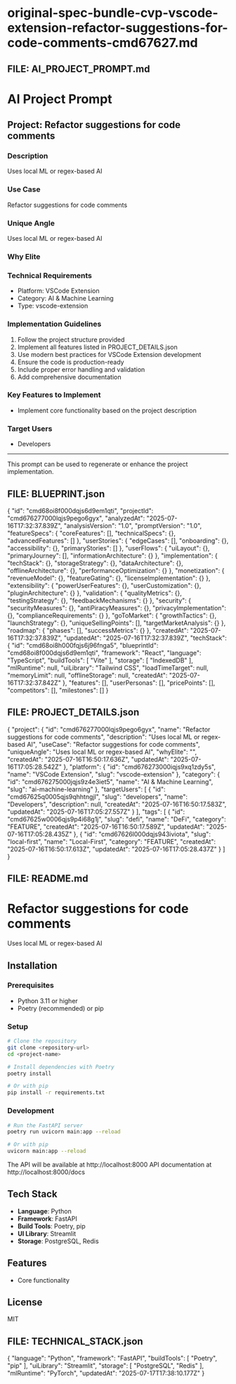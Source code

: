 # original-spec-bundle-cvp-vscode-extension-refactor-suggestions-for-code-comments-cmd67627.md

## FILE: AI_PROJECT_PROMPT.md

# AI Project Prompt

## Project: Refactor suggestions for code comments

### Description
Uses local ML or regex-based AI

### Use Case
Refactor suggestions for code comments

### Unique Angle
Uses local ML or regex-based AI

### Why Elite


### Technical Requirements
- Platform: VSCode Extension
- Category: AI & Machine Learning
- Type: vscode-extension

### Implementation Guidelines
1. Follow the project structure provided
2. Implement all features listed in PROJECT_DETAILS.json
3. Use modern best practices for VSCode Extension development
4. Ensure the code is production-ready
5. Include proper error handling and validation
6. Add comprehensive documentation

### Key Features to Implement
- Implement core functionality based on the project description

### Target Users
- Developers

---
This prompt can be used to regenerate or enhance the project implementation.

## FILE: BLUEPRINT.json

{
  "id": "cmd68oi8f000dqjs6d9em1qti",
  "projectId": "cmd676277000lqjs9pego6gyx",
  "analyzedAt": "2025-07-16T17:32:37.839Z",
  "analysisVersion": "1.0",
  "promptVersion": "1.0",
  "featureSpecs": {
    "coreFeatures": [],
    "technicalSpecs": {},
    "advancedFeatures": []
  },
  "userStories": {
    "edgeCases": [],
    "onboarding": {},
    "accessibility": {},
    "primaryStories": []
  },
  "userFlows": {
    "uiLayout": {},
    "primaryJourney": [],
    "informationArchitecture": {}
  },
  "implementation": {
    "techStack": {},
    "storageStrategy": {},
    "dataArchitecture": {},
    "offlineArchitecture": {},
    "performanceOptimization": {}
  },
  "monetization": {
    "revenueModel": {},
    "featureGating": {},
    "licenseImplementation": {}
  },
  "extensibility": {
    "powerUserFeatures": {},
    "userCustomization": {},
    "pluginArchitecture": {}
  },
  "validation": {
    "qualityMetrics": {},
    "testingStrategy": {},
    "feedbackMechanisms": {}
  },
  "security": {
    "securityMeasures": {},
    "antiPiracyMeasures": {},
    "privacyImplementation": {},
    "complianceRequirements": {}
  },
  "goToMarket": {
    "growthTactics": {},
    "launchStrategy": {},
    "uniqueSellingPoints": [],
    "targetMarketAnalysis": {}
  },
  "roadmap": {
    "phases": [],
    "successMetrics": {}
  },
  "createdAt": "2025-07-16T17:32:37.839Z",
  "updatedAt": "2025-07-16T17:32:37.839Z",
  "techStack": {
    "id": "cmd68oi8h000fqjs6j96fnga5",
    "blueprintId": "cmd68oi8f000dqjs6d9em1qti",
    "framework": "React",
    "language": "TypeScript",
    "buildTools": [
      "Vite"
    ],
    "storage": [
      "IndexedDB"
    ],
    "mlRuntime": null,
    "uiLibrary": "Tailwind CSS",
    "loadTimeTarget": null,
    "memoryLimit": null,
    "offlineStorage": null,
    "createdAt": "2025-07-16T17:32:37.842Z"
  },
  "features": [],
  "userPersonas": [],
  "pricePoints": [],
  "competitors": [],
  "milestones": []
}

## FILE: PROJECT_DETAILS.json

{
  "project": {
    "id": "cmd676277000lqjs9pego6gyx",
    "name": "Refactor suggestions for code comments",
    "description": "Uses local ML or regex-based AI",
    "useCase": "Refactor suggestions for code comments",
    "uniqueAngle": "Uses local ML or regex-based AI",
    "whyElite": "",
    "createdAt": "2025-07-16T16:50:17.636Z",
    "updatedAt": "2025-07-16T17:05:28.542Z"
  },
  "platform": {
    "id": "cmd676273000iqjs9xq1zdy5s",
    "name": "VSCode Extension",
    "slug": "vscode-extension"
  },
  "category": {
    "id": "cmd676275000jqjs9z4e3iet5",
    "name": "AI & Machine Learning",
    "slug": "ai-machine-learning"
  },
  "targetUsers": [
    {
      "id": "cmd67625q0005qjs9qhhtngjl",
      "slug": "developers",
      "name": "Developers",
      "description": null,
      "createdAt": "2025-07-16T16:50:17.583Z",
      "updatedAt": "2025-07-16T17:05:27.557Z"
    }
  ],
  "tags": [
    {
      "id": "cmd67625w0006qjs9p4i68g1j",
      "slug": "defi",
      "name": "DeFi",
      "category": "FEATURE",
      "createdAt": "2025-07-16T16:50:17.589Z",
      "updatedAt": "2025-07-16T17:05:28.435Z"
    },
    {
      "id": "cmd67626l000dqjs943iviota",
      "slug": "local-first",
      "name": "Local-First",
      "category": "FEATURE",
      "createdAt": "2025-07-16T16:50:17.613Z",
      "updatedAt": "2025-07-16T17:05:28.437Z"
    }
  ]
}

## FILE: README.md

# Refactor suggestions for code comments

Uses local ML or regex-based AI

## Installation

### Prerequisites
- Python 3.11 or higher
- Poetry (recommended) or pip

### Setup
```bash
# Clone the repository
git clone <repository-url>
cd <project-name>

# Install dependencies with Poetry
poetry install

# Or with pip
pip install -r requirements.txt
```

### Development
```bash
# Run the FastAPI server
poetry run uvicorn main:app --reload

# Or with pip
uvicorn main:app --reload
```

The API will be available at http://localhost:8000
API documentation at http://localhost:8000/docs

## Tech Stack

- **Language**: Python
- **Framework**: FastAPI
- **Build Tools**: Poetry, pip
- **UI Library**: Streamlit
- **Storage**: PostgreSQL, Redis

## Features

- Core functionality

## License

MIT


## FILE: TECHNICAL_STACK.json

{
  "language": "Python",
  "framework": "FastAPI",
  "buildTools": [
    "Poetry",
    "pip"
  ],
  "uiLibrary": "Streamlit",
  "storage": [
    "PostgreSQL",
    "Redis"
  ],
  "mlRuntime": "PyTorch",
  "updatedAt": "2025-07-17T17:38:10.177Z"
}

